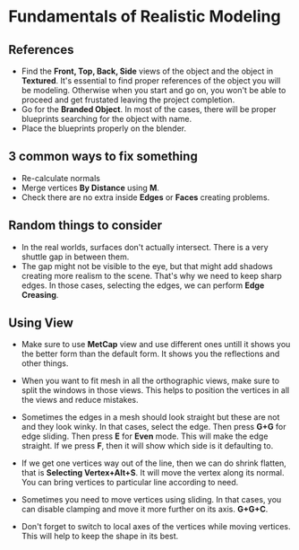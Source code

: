 # Fundamentals of Realistic Modeling

## References
* Find the **Front, Top, Back, Side** views of the object and the object in **Textured**. It's essential to find proper references of the object you will be modeling. Otherwise when you start and go on, you won't be able to proceed and get frustated leaving the project completion.
* Go for the **Branded Object**. In most of the cases, there will be proper blueprints searching for the object with name.
* Place the blueprints properly on the blender.

## 3 common ways to fix something
* Re-calculate normals
* Merge vertices **By Distance** using **M**.
* Check there are no extra inside **Edges** or **Faces** creating problems.

## Random things to consider 
* In the real worlds, surfaces don't actually intersect. There is a very shuttle gap in between them.
* The gap might not be visible to the eye, but that might add shadows creating more realism to the scene. That's why we need to keep sharp edges. In those cases, selecting the edges, we can perform **Edge Creasing**. 

## Using View
* Make sure to use **MetCap** view and use different ones untill it shows you the better form than the default form. It shows you the reflections and other things.

* When you want to fit mesh in all the orthographic views, make sure to split the windows in those views. This helps to position the vertices in all the views and reduce mistakes.
* Sometimes the edges in a mesh should look straight but these are not and they look winky. In that cases, select the edge. Then press **G+G** for edge sliding. Then press **E** for **Even** mode. This will make the edge straight. If we press **F**, then it will show which side is it defaulting to.
* If we get one vertices way out of the line, then we can do shrink flatten, that is **Selecting Vertex+Alt+S**. It will move the vertex along its normal. You can bring vertices to particular line according to need.    
* Sometimes you need to move vertices using sliding. In that cases, you can disable clamping and move it more further on its axis. **G+G+C**.   
* Don't forget to switch to local axes of the vertices while moving vertices. This will help to keep the shape in its best.